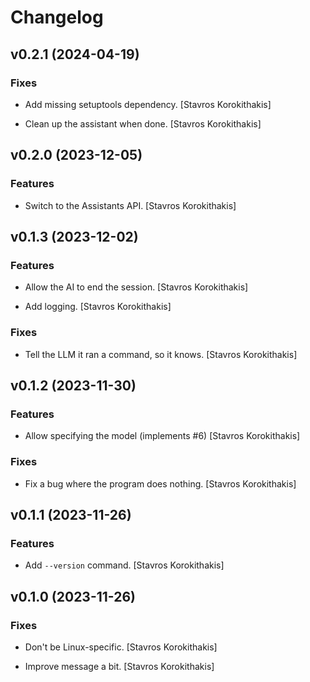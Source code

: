 # Changelog


## v0.2.1 (2024-04-19)

### Fixes

* Add missing setuptools dependency. [Stavros Korokithakis]

* Clean up the assistant when done. [Stavros Korokithakis]


## v0.2.0 (2023-12-05)

### Features

* Switch to the Assistants API. [Stavros Korokithakis]


## v0.1.3 (2023-12-02)

### Features

* Allow the AI to end the session. [Stavros Korokithakis]

* Add logging. [Stavros Korokithakis]

### Fixes

* Tell the LLM it ran a command, so it knows. [Stavros Korokithakis]


## v0.1.2 (2023-11-30)

### Features

* Allow specifying the model (implements #6) [Stavros Korokithakis]

### Fixes

* Fix a bug where the program does nothing. [Stavros Korokithakis]


## v0.1.1 (2023-11-26)

### Features

* Add `--version` command. [Stavros Korokithakis]


## v0.1.0 (2023-11-26)

### Fixes

* Don't be Linux-specific. [Stavros Korokithakis]

* Improve message a bit. [Stavros Korokithakis]



